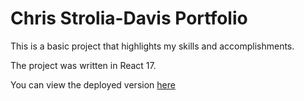 # Chris Strolia-Davis Portfolio

This is a basic project that highlights my skills and accomplishments. 

The project was written in React 17.

You can view the deployed version [here](https://cstroliadavis.github.io/chris-strolia-davis-portfolio/)
